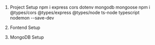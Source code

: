 1. Project Setup
   npm i express cors dotenv mongodb mongoose
   npm i @types/cors @types/express @types/node ts-node typescript nodemon --save-dev

2. Fontend Setup
3. MongoDB Setup
